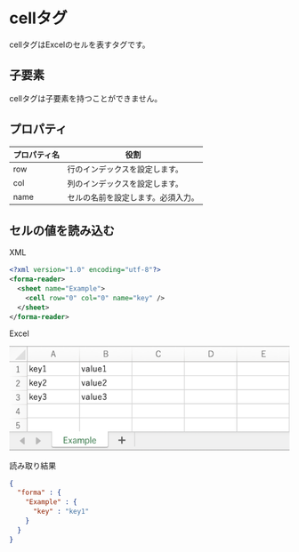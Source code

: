 # cellタグ

cellタグはExcelのセルを表すタグです。

## 子要素

cellタグは子要素を持つことができません。

## プロパティ

| プロパティ名 | 役割 |
| --- | --- |
| row | 行のインデックスを設定します。 |
| col | 列のインデックスを設定します。 |
| name | セルの名前を設定します。必須入力。 |

## セルの値を読み込む

XML

```xml
<?xml version="1.0" encoding="utf-8"?>
<forma-reader>
  <sheet name="Example">
    <cell row="0" col="0" name="key" />
  </sheet>
</forma-reader>
```

Excel

![excel](image/reader-cell-1.svg)

読み取り結果

```json
{
  "forma" : {
    "Example" : {
      "key" : "key1"
    }
  }
}
```
